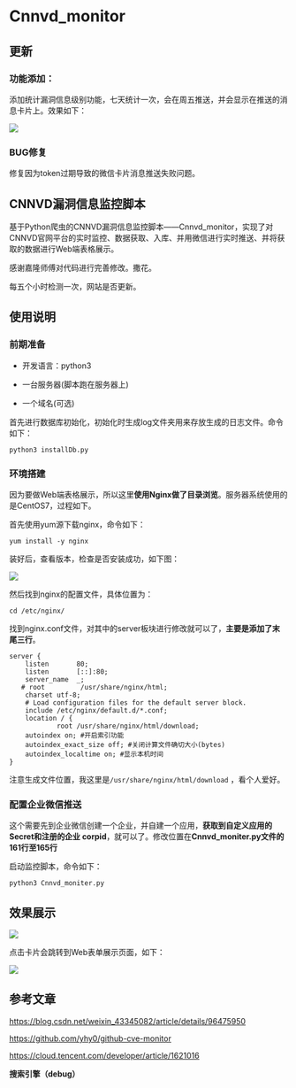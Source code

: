 # Cnnvd_monitor

## 更新

### 功能添加：

添加统计漏洞信息级别功能，七天统计一次，会在周五推送，并会显示在推送的消息卡片上。效果如下：

![](doc/3.jpg)

### BUG修复

修复因为token过期导致的微信卡片消息推送失败问题。

## CNNVD漏洞信息监控脚本

基于Python爬虫的CNNVD漏洞信息监控脚本——Cnnvd_monitor，实现了对CNNVD官网平台的实时监控、数据获取、入库、并用微信进行实时推送、并将获取的数据进行Web端表格展示。

感谢嘉隆师傅对代码进行完善修改。撒花。

每五个小时检测一次，网站是否更新。

## 使用说明

### 前期准备

- 开发语言：python3

- 一台服务器(脚本跑在服务器上)

- 一个域名(可选)

首先进行数据库初始化，初始化时生成log文件夹用来存放生成的日志文件。命令如下：

```
python3 installDb.py
```

### 环境搭建

因为要做Web端表格展示，所以这里**使用Nginx做了目录浏览**。服务器系统使用的是CentOS7，过程如下。

首先使用yum源下载nginx，命令如下：

```
yum install -y nginx
```

装好后，查看版本，检查是否安装成功，如下图：

![](doc/4.png)

然后找到nginx的配置文件，具体位置为：

```
cd /etc/nginx/
```

找到nginx.conf文件，对其中的server板块进行修改就可以了，**主要是添加了末尾三行**。

    server {
        listen       80;
        listen       [::]:80;
        server_name  _;
       # root         /usr/share/nginx/html;
        charset utf-8;
        # Load configuration files for the default server block.
        include /etc/nginx/default.d/*.conf;
        location / {
                root /usr/share/nginx/html/download;
        autoindex on; #开启索引功能
        autoindex_exact_size off; #关闭计算文件确切大小(bytes)
        autoindex_localtime on; #显示本机时间
    }

注意生成文件位置，我这里是`/usr/share/nginx/html/download` ，看个人爱好。

### 配置企业微信推送

这个需要先到企业微信创建一个企业，并自建一个应用，**获取到自定义应用的 Secret和注册的企业 corpid**，就可以了。修改位置在**Cnnvd_moniter.py文件的161行至165行**

启动监控脚本，命令如下：

```
python3 Cnnvd_moniter.py
```

## 效果展示

![](doc/1.png)

点击卡片会跳转到Web表单展示页面，如下：

![](doc/2.png)

## 参考文章

https://blog.csdn.net/weixin_43345082/article/details/96475950

https://github.com/yhy0/github-cve-monitor

https://cloud.tencent.com/developer/article/1621016

**搜索引擎（debug）**
